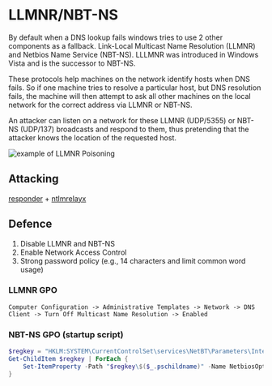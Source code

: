 # LLMNR/NBT-NS

By default when a DNS lookup fails windows tries to use 2 other components as a fallback. Link-Local Multicast Name Resolution (LLMNR) and Netbios Name Service (NBT-NS). LLLMNR was introduced in Windows Vista and is the successor to NBT-NS. 

These protocols help machines on the network identify hosts when DNS fails. So if one machine tries to resolve a particular host, but DNS resolution fails, the machine will then attempt to ask all other machines on the local network for the correct address via LLMNR or NBT-NS.

An attacker can listen on a network for these LLMNR (UDP/5355) or NBT-NS (UDP/137) broadcasts and respond to them, thus pretending that the attacker knows the location of the requested host.  

![example of LLMNR Poisoning](stern-llmnr_poison1.jpg)

## Attacking

[responder](https://github.com/lgandx/Responder) + [ntlmrelayx](https://github.com/SecureAuthCorp/impacket)

## Defence

1. Disable LLMNR and NBT-NS
2. Enable Network Access Control
3. Strong password policy (e.g., 14 characters and limit common word usage)

### LLMNR GPO

`Computer Configuration -> Administrative Templates -> Network -> DNS Client -> Turn Off Multicast Name Resolution -> Enabled`

### NBT-NS GPO (startup script)

```powershell
$regkey = "HKLM:SYSTEM\CurrentControlSet\services\NetBT\Parameters\Interfaces"
Get-ChildItem $regkey | ForEach { 
    Set-ItemProperty -Path "$regkey\$($_.pschildname)" -Name NetbiosOptions -Value 2 -Verbose
}
```
